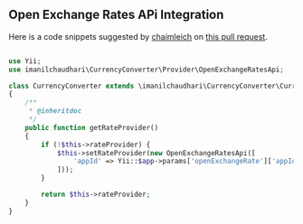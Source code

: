Open Exchange Rates APi Integration
-----------------------------------
Here is a code snippets suggested by [chaimleich](https://github.com/chaimleich) on [this pull request](https://github.com/imanilchaudhari/yii2-currency-converter/pull/3). 
```php

use Yii;
use imanilchaudhari\CurrencyConverter\Provider\OpenExchangeRatesApi;

class CurrencyConverter extends \imanilchaudhari\CurrencyConverter\CurrencyConverter
{
    /**
     * @inheritdoc
     */
    public function getRateProvider()
    {
        if (!$this->rateProvider) {
            $this->setRateProvider(new OpenExchangeRatesApi([
                'appId' => Yii::$app->params['openExchangeRate']['appId'],
            ]));
        }

        return $this->rateProvider;
    }
}
```